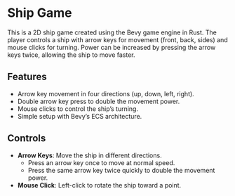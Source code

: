 # Ship Game

This is a 2D ship game created using the Bevy game engine in Rust. The player controls a ship with arrow keys for movement (front, back, sides) and mouse clicks for turning. Power can be increased by pressing the arrow keys twice, allowing the ship to move faster.

## Features
- Arrow key movement in four directions (up, down, left, right).
- Double arrow key press to double the movement power.
- Mouse clicks to control the ship’s turning.
- Simple setup with Bevy’s ECS architecture.

## Controls
- **Arrow Keys**: Move the ship in different directions.
  - Press an arrow key once to move at normal speed.
  - Press the same arrow key twice quickly to double the movement power.
- **Mouse Click**: Left-click to rotate the ship toward a point.
